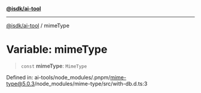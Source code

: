 [**@isdk/ai-tool**](../README.md)

***

[@isdk/ai-tool](../globals.md) / mimeType

# Variable: mimeType

> `const` **mimeType**: `MimeType`

Defined in: ai-tools/node\_modules/.pnpm/mime-type@5.0.3/node\_modules/mime-type/src/with-db.d.ts:3
